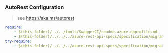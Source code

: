 ### AutoRest Configuration
> see https://aka.ms/autorest

``` yaml
require:
    - $(this-folder)/../../tools/SwaggerCI/readme.azure.noprofile.md
    - $(this-folder)/../../../azure-rest-api-specs/specification/migrateprojects/resource-manager/readme.md
try-require:
    - $(this-folder)/../../../azure-rest-api-specs/specification/migrateprojects/resource-manager/readme.powershell.md
```
